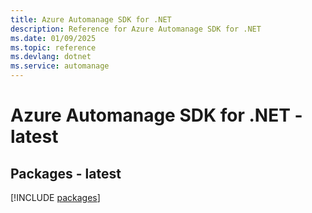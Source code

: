 ```yaml
---
title: Azure Automanage SDK for .NET
description: Reference for Azure Automanage SDK for .NET
ms.date: 01/09/2025
ms.topic: reference
ms.devlang: dotnet
ms.service: automanage
---
```

# Azure Automanage SDK for .NET - latest
## Packages - latest
[!INCLUDE [packages](automanage-index.md)]